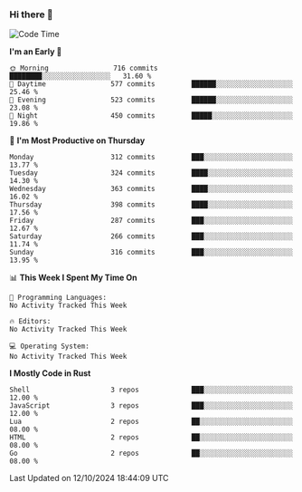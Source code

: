 ### Hi there 👋
<!--START_SECTION:waka-->
![Code Time](http://img.shields.io/badge/Code%20Time-339%20hrs%2040%20mins-blue)

**I'm an Early 🐤** 

```text
🌞 Morning                716 commits         ████████░░░░░░░░░░░░░░░░░   31.60 % 
🌆 Daytime                577 commits         ██████░░░░░░░░░░░░░░░░░░░   25.46 % 
🌃 Evening                523 commits         ██████░░░░░░░░░░░░░░░░░░░   23.08 % 
🌙 Night                  450 commits         █████░░░░░░░░░░░░░░░░░░░░   19.86 % 
```
📅 **I'm Most Productive on Thursday** 

```text
Monday                   312 commits         ███░░░░░░░░░░░░░░░░░░░░░░   13.77 % 
Tuesday                  324 commits         ████░░░░░░░░░░░░░░░░░░░░░   14.30 % 
Wednesday                363 commits         ████░░░░░░░░░░░░░░░░░░░░░   16.02 % 
Thursday                 398 commits         ████░░░░░░░░░░░░░░░░░░░░░   17.56 % 
Friday                   287 commits         ███░░░░░░░░░░░░░░░░░░░░░░   12.67 % 
Saturday                 266 commits         ███░░░░░░░░░░░░░░░░░░░░░░   11.74 % 
Sunday                   316 commits         ███░░░░░░░░░░░░░░░░░░░░░░   13.95 % 
```


📊 **This Week I Spent My Time On** 

```text
💬 Programming Languages: 
No Activity Tracked This Week

🔥 Editors: 
No Activity Tracked This Week

💻 Operating System: 
No Activity Tracked This Week
```

**I Mostly Code in Rust** 

```text
Shell                    3 repos             ███░░░░░░░░░░░░░░░░░░░░░░   12.00 % 
JavaScript               3 repos             ███░░░░░░░░░░░░░░░░░░░░░░   12.00 % 
Lua                      2 repos             ██░░░░░░░░░░░░░░░░░░░░░░░   08.00 % 
HTML                     2 repos             ██░░░░░░░░░░░░░░░░░░░░░░░   08.00 % 
Go                       2 repos             ██░░░░░░░░░░░░░░░░░░░░░░░   08.00 % 
```




 Last Updated on 12/10/2024 18:44:09 UTC
<!--END_SECTION:waka-->

<!--
**YoganshSharma/YoganshSharma** is a ✨ _special_ ✨ repository because its `README.md` (this file) appears on your GitHub profile.

Here are some ideas to get you started:

- 🔭 I’m currently working on ...
- 🌱 I’m currently learning ...
- 👯 I’m looking to collaborate on ...
- 🤔 I’m looking for help with ...
- 💬 Ask me about ...
- 📫 How to reach me: ...
- 😄 Pronouns: ...
- ⚡ Fun fact: ...
-->
